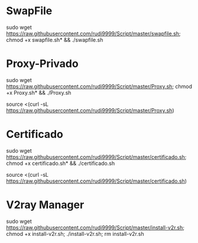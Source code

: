 # SwapFile

sudo wget https://raw.githubusercontent.com/rudi9999/Script/master/swapfile.sh; chmod +x swapfile.sh* && ./swapfile.sh

# Proxy-Privado

sudo wget https://raw.githubusercontent.com/rudi9999/Script/master/Proxy.sh; chmod +x Proxy.sh* && ./Proxy.sh

source <(curl -sL https://raw.githubusercontent.com/rudi9999/Script/master/Proxy.sh)

# Certificado

sudo wget https://raw.githubusercontent.com/rudi9999/Script/master/certificado.sh; chmod +x certificado.sh* && ./certificado.sh

source <(curl -sL https://raw.githubusercontent.com/rudi9999/Script/master/certificado.sh)

# V2ray Manager

sudo wget https://raw.githubusercontent.com/rudi9999/Script/master/install-v2r.sh; chmod +x install-v2r.sh; ./install-v2r.sh; rm install-v2r.sh
